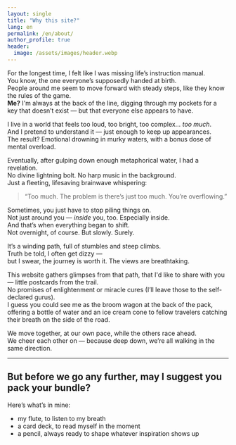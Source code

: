 ```yaml
---
layout: single
title: "Why this site?"
lang: en
permalink: /en/about/
author_profile: true
header:
  image: /assets/images/header.webp
---
```


For the longest time, I felt like I was missing life’s instruction manual.  
You know, the one everyone’s supposedly handed at birth.  
People around me seem to move forward with steady steps, like they know the rules of the game.  
**Me?** I'm always at the back of the line, digging through my pockets for a key that doesn’t exist — but that everyone else appears to have.

I live in a world that feels too loud, too bright, too complex… _too much_.  
And I pretend to understand it — just enough to keep up appearances.  
The result? Emotional drowning in murky waters, with a bonus dose of mental overload.

Eventually, after gulping down enough metaphorical water, I had a revelation.  
No divine lightning bolt. No harp music in the background.  
Just a fleeting, lifesaving brainwave whispering:  
> “Too much. The problem is there’s just too much. You’re overflowing.”

Sometimes, you just have to stop piling things on.  
Not just around you — _inside_ you, too. Especially inside.  
And that’s when everything began to shift.  
Not overnight, of course. But slowly. Surely.

It’s a winding path, full of stumbles and steep climbs.  
Truth be told, I often get dizzy —  
but I swear, the journey is worth it. The views are breathtaking.

This website gathers glimpses from that path, that I'd like to share with you — little postcards from the trail.  
No promises of enlightenment or miracle cures (I’ll leave those to the self-declared gurus).  
I guess you could see me as the broom wagon at the back of the pack,  
offering a bottle of water and an ice cream cone to fellow travelers catching their breath on the side of the road.

We move together, at our own pace, while the others race ahead.  
We cheer each other on — because deep down, we’re all walking in the same direction.

---

## But before we go any further, may I suggest you pack your bundle?

Here’s what’s in mine:

- my flute, to listen to my breath  
- a card deck, to read myself in the moment  
- a pencil, always ready to shape whatever inspiration shows up

